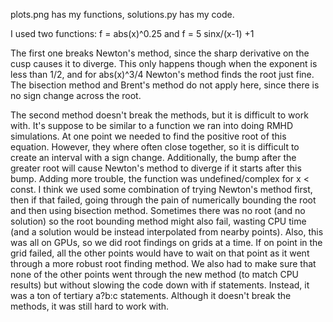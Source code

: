 plots.png has my functions, solutions.py has my code.

I used two functions: f = abs(x)^0.25 and f = 5 sinx/(x-1) +1

The first one breaks Newton's method, since the sharp derivative on the cusp
causes it to diverge. This only happens though when the exponent is less than
1/2, and for abs(x)^3/4 Newton's method finds the root just fine. The bisection
method and Brent's method do not apply here, since there is no sign change
across the root.

The second method doesn't break the methods, but it is difficult to work with.
It's suppose to be similar to a function we ran into doing RMHD simulations. At
one point we needed to find the positive root of this equation. However, they
where often close together, so it is difficult to create an interval with a
sign change. Additionally, the bump after the greater root will cause Newton's
method to diverge if it starts after this bump. Adding more trouble, the
function was undefined/complex for x < const. I think we used some combination
of trying Newton's method first, then if that failed, going through the pain of
numerically bounding the root and then using bisection method. Sometimes there
was no root (and no solution) so the root bounding method might also fail,
wasting CPU time (and a solution would be instead interpolated from nearby
points). Also, this was all on GPUs, so we did root findings on grids at a
time. If on point in the grid failed, all the other points would have to wait
on that point as it went through a more robust root finding method. We also had
to make sure that none of the other points went through the new method (to
match CPU results) but without slowing the code down with if statements.
Instead, it was a ton of tertiary a?b:c statements. Although it doesn't break
the methods, it was still hard to work with.
